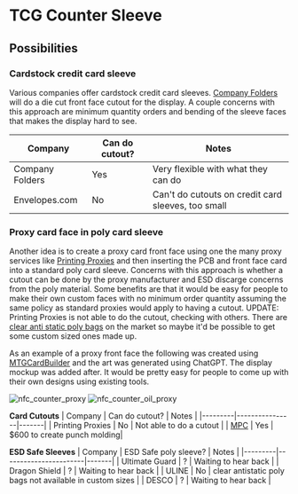 # TCG Counter Sleeve

## Possibilities

### Cardstock credit card sleeve

Various companies offer cardstock credit card sleeves. [Company Folders](https://www.companyfolders.com/) will do a die cut front face cutout for the display. 
A couple concerns with this approach are minimum quantity orders and bending of the sleeve faces that makes the display hard to see.

| Company | Can do cutout? | Notes |
|---------|----------------|-------|
| Company Folders | Yes | Very flexible with what they can do |
| Envelopes.com | No | Can't do cutouts on credit card sleeves, too small |

### Proxy card face in poly card sleeve

Another idea is to create a proxy card front face using one the many proxy services like [Printing Proxies](https://www.printingproxies.com) and then inserting 
the PCB and front face card into a standard poly card sleeve. Concerns with this approach is whether a cutout can be done by the proxy manufacturer and ESD discarge
concerns from the poly material. Some benefits are that it would be easy for people to make their own custom faces with no minimum order quantity assuming the same
policy as standard proxies would apply to having a cutout. UPDATE: Printing Proxies is not able to do the cutout, checking with others. There are 
[clear anti static poly bags](https://www.uline.com/BL_5203/Clear-Anti-Static-Poly-Bags) on the market so maybe it'd be possible to get some custom sized ones made up.


As an example of a proxy front face the following was created using [MTGCardBuilder](https://mtgcardbuilder.com/) and the art was generated using ChatGPT. The display mockup
was added after. It would be pretty easy for people to come up with their own designs using existing tools.

![nfc_counter_proxy](https://github.com/groundst8/tcg-counter-sleeve/assets/53413353/74cd7227-f47b-4b54-9fc8-70c2268b1180)
![nfc_counter_oil_proxy](https://github.com/groundst8/tcg-counter-sleeve/assets/53413353/5d550fbc-b291-4d54-9564-b1ea3dd70b28)


**Card Cutouts**
| Company | Can do cutout? | Notes |
|---------|----------------|-------|
| Printing Proxies | No | Not able to do a cutout |
| [MPC](https://www.makeplayingcards.com) | Yes | $600 to create punch molding|

**ESD Safe Sleeves**
| Company | ESD Safe poly sleeve? | Notes |
|---------|-----------------------|-------|
| Ultimate Guard | ? | Waiting to hear back |
| Dragon Shield | ? | Waiting to hear back |
| ULINE | No | clear antistatic poly bags not available in custom sizes |
| DESCO | ? | Waiting to hear back |


